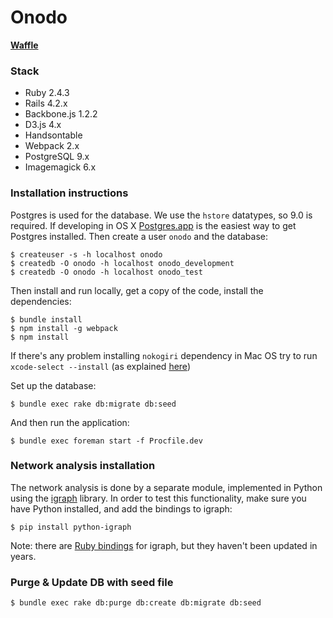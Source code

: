 Onodo
=============

**[Waffle](https://waffle.io/civio/onodo)**

### Stack

* Ruby 2.4.3
* Rails 4.2.x
* Backbone.js 1.2.2
* D3.js 4.x
* Handsontable
* Webpack 2.x
* PostgreSQL 9.x
* Imagemagick 6.x

### Installation instructions

Postgres is used for the database. We use the `hstore` datatypes, so 9.0 is required. If developing in OS X [Postgres.app](http://postgresapp.com) is the easiest way to get Postgres installed. Then create a user `onodo` and the database:
 
    $ createuser -s -h localhost onodo
    $ createdb -O onodo -h localhost onodo_development
    $ createdb -O onodo -h localhost onodo_test

Then install and run locally, get a copy of the code, install the dependencies:

    $ bundle install
    $ npm install -g webpack
    $ npm install

If there's any problem installing `nokogiri` dependency in Mac OS try to run `xcode-select --install` (as explained [here](http://stackoverflow.com/questions/40038953/installing-nokogiri-on-mac-os-sierra-10-12))

Set up the database:

    $ bundle exec rake db:migrate db:seed

And then run the application:

    $ bundle exec foreman start -f Procfile.dev

### Network analysis installation

The network analysis is done by a separate module, implemented in Python using the [igraph][1] library. In order to test this functionality, make sure you have Python installed, and add the bindings to igraph:

    $ pip install python-igraph

Note: there are [Ruby bindings][2] for igraph, but they haven't been updated in years.

[1]: http://igraph.org
[2]: https://github.com/alexgutteridge/igraph

### Purge & Update DB with seed file

    $ bundle exec rake db:purge db:create db:migrate db:seed
